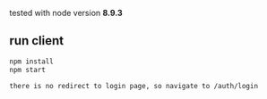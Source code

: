 tested with node version **8.9.3**

## run client

```bash
npm install
npm start

there is no redirect to login page, so navigate to /auth/login
```
